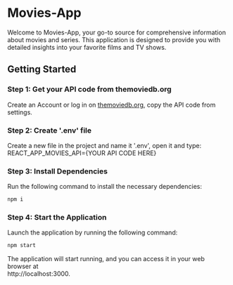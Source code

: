 # Movies-App

Welcome to Movies-App, your go-to source for comprehensive information about movies and series. This application is designed to provide you with detailed insights into your favorite films and TV shows.

## Getting Started

### Step 1: Get your API code from themoviedb.org

Create an Account or log in on [themoviedb.org](https://www.themoviedb.org/), copy the API code from settings.

### Step 2: Create '.env' file

Create a new file in the project and name it '.env', open it and type:  
REACT_APP_MOVIES_API={YOUR API CODE HERE}

### Step 3: Install Dependencies

Run the following command to install the necessary dependencies:

```bash
npm i
```

### Step 4: Start the Application

Launch the application by running the following command:

```bash
npm start
```
The application will start running, and you can access it in your web browser at  
http://localhost:3000.
